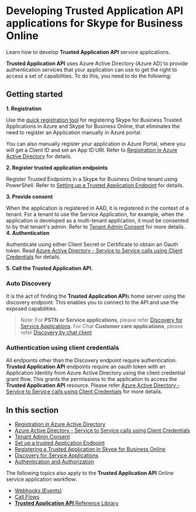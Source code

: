 
# Developing **Trusted Application API** applications for Skype for Business Online

Learn how to develop **Trusted Application API** service applications.

**Trusted Application API** uses Azure Active Directory (Azure AD) to provide authentication services that your application can use to get the right to access a set of capabilities. To do this, you need to do the following:

## Getting started

**1. Registration**

Use the [quick registration tool](https://aka.ms/skypeappregistration) for registering Skype for Business Trusted Applications in Azure and Skype for Business Online, that eliminates the need to register an Application manually in Azure portal.

You can also manually register your application in Azure Portal, where you will get a Client ID and set an App ID URI. Refer to [Registration in Azure Active Directory](./RegistrationInAzureActiveDirectory.md) for details.

**2. Register trusted application endpoints**

Register Trusted Endpoints in a Skype for Business Online tenant using PowerShell.   Refer to [Setting up a Trusted Application Endpoint](./TrustedApplicationEndpoint.md) for details.

**3. Provide consent**

When the application is registered in AAD, it is registered in the context of a tenant.  For a tenant to use the Service Application, for example, when the application is developed as a multi-tenant application, it must be consented to by that tenant's admin. Refer to [Tenant Admin Consent](./TenantAdminConsent.md) for more details.
 
**4. Authentication** 

Authenticate using either Client Secret or Certificate to obtain an Oauth token. Read [Azure Active Directory - Service to Service calls using Client Credentials](./AADS2S.md)
for details.

**5. Call the Trusted Application API.**
 
### Auto Discovery
It is the act of finding the **Trusted Application API**s home server using the discovery endpoint. This enables you to 
connect to the API and use the exposed capabilities.
  
>Note: For **PSTN or Service applications**, please refer [Discovery for Service Applications](./DiscoveryForServiceApplications.md). For Chat **Customer care applications**, please refer [Discovery by chat client](./DiscoveryChatClient.md)

### Authentication using client credentials
All endpoints other than the Discovery endpoint require authentication.
**Trusted Application API** endpoints require an oauth token with an Application Identity from Azure Active Directory using the client credential grant flow.
This grants the permissions to the application  to access the **Trusted Application API** resource. Please refer [Azure Active Directory - Service to Service calls using Client Credentials](./AADS2S.md)
for more details.


## In this section

- [Registration in Azure Active Directory](./RegistrationInAzureActiveDirectory.md)
- [Azure Active Directory - Service to Service calls using Client Credentials](./AADS2S.md)
- [Tenant Admin Consent](./TenantAdminConsent.md)
- [Set up a trusted Application Endpoint](./TrustedApplicationEndpoint.md)
- [Registering a Trusted Application in Skype for Business Online](./SfBRegistration.md)
- [Discovery for Service Applications](./DiscoveryForServiceApplications.md)
- [Authentication and Authorization](./AuthenticationAndAuthorization.md)


 
The following topics also apply to the **Trusted Application API** Online service application workflow:

- [Webhooks (Events)](./Webhooks.md)
- [Call Flows](./CallFlows.md)
- [**Trusted Application API** Reference Library](./ReferenceLibrary.md)
 
